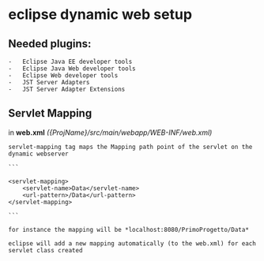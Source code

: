 # eclipse dynamic web setup

## Needed plugins:
    -   Eclipse Java EE developer tools
    -   Eclipse Java Web developer tools
    -   Eclipse Web developer tools
    -   JST Server Adapters
    -   JST Server Adapter Extensions

## Servlet Mapping

in **web.xml** _({ProjName}/src/main/webapp/WEB-INF/web.xml)_ 

    servlet-mapping tag maps the Mapping path point of the servlet on the dynamic webserver

    ```

    <servlet-mapping>
        <servlet-name>Data</servlet-name>
        <url-pattern>/Data</url-pattern>
    </servlet-mapping>
    
    ```

    for instance the mapping will be *localhost:8080/PrimoProgetto/Data*

    eclipse will add a new mapping automatically (to the web.xml) for each servlet class created